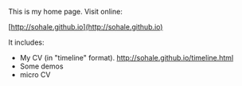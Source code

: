 This is my home page. Visit online:

[http://sohale.github.io](http://sohale.github.io)

It includes:
* My CV (in "timeline" format). http://sohale.github.io/timeline.html
* Some demos
* micro CV
